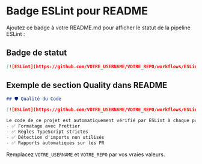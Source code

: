# Badge ESLint pour README

Ajoutez ce badge à votre README.md pour afficher le statut de la pipeline ESLint :

## Badge de statut

```markdown
[![ESLint](https://github.com/VOTRE_USERNAME/VOTRE_REPO/workflows/ESLint%20Code%20Quality%20Check/badge.svg)](https://github.com/VOTRE_USERNAME/VOTRE_REPO/actions/workflows/eslint.yml)
```

## Exemple de section Quality dans README

```markdown
## 🛡️ Qualité du Code

[![ESLint](https://github.com/VOTRE_USERNAME/VOTRE_REPO/workflows/ESLint%20Code%20Quality%20Check/badge.svg)](https://github.com/VOTRE_USERNAME/VOTRE_REPO/actions/workflows/eslint.yml)

Le code de ce projet est automatiquement vérifié par ESLint à chaque push et pull request.
- ✅ Formatage avec Prettier
- ✅ Règles TypeScript strictes  
- ✅ Détection d'imports non utilisés
- ✅ Rapports automatiques sur les PR
```

Remplacez `VOTRE_USERNAME` et `VOTRE_REPO` par vos vraies valeurs.
